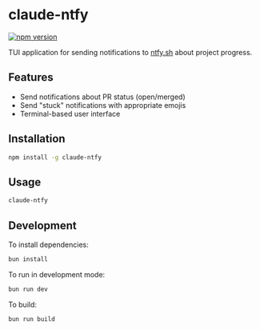 # claude-ntfy

[![npm version](https://img.shields.io/npm/v/claude-ntfy)](https://www.npmjs.com/package/claude-ntfy)

TUI application for sending notifications to [ntfy.sh](https://ntfy.sh) about project progress.

## Features

- Send notifications about PR status (open/merged)
- Send "stuck" notifications with appropriate emojis
- Terminal-based user interface

## Installation

```bash
npm install -g claude-ntfy
```

## Usage

```bash
claude-ntfy
```

## Development

To install dependencies:
```bash
bun install
```

To run in development mode:
```bash
bun run dev
```

To build:
```bash
bun run build
```
